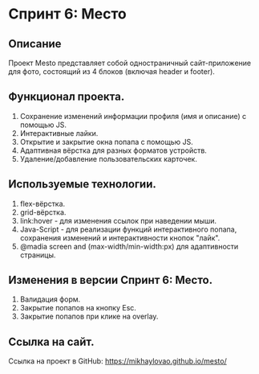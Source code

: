 # Спринт 6: Место

## Описание
Проект Mesto представляет собой одностраничный сайт-приложение для фото, состоящий из 4 блоков (включая header и footer).

## Функционал проекта.
1. Сохранение изменений информации профиля (имя и описание) с помощью JS.
2. Интерактивные лайки.
3. Открытие и закрытие окна попапа с помощью JS.
4. Адаптивная вёрстка для разных форматов устройств.
5. Удаление/добавление пользовательских карточек.

## Используемые технологии.
1. flex-вёрстка.
2. grid-вёрстка.
3. link:hover - для изменения ссылок при наведении мыши.
4. Java-Script - для реализации функций интерактивного попапа, сохранения изменений и интерактивности кнопок "лайк".
5. @madia screen and (max-width/min-width:px) для адаптивности страницы.

## Изменения в версии Спринт 6: Место.
1. Валидация форм.
2. Закрытие попапов на кнопку Esc.
3. Закрытие попапов при клике на overlay.

## Ссылка на сайт.
Ссылка на проект в GitHub: https://mikhaylovao.github.io/mesto/ 
